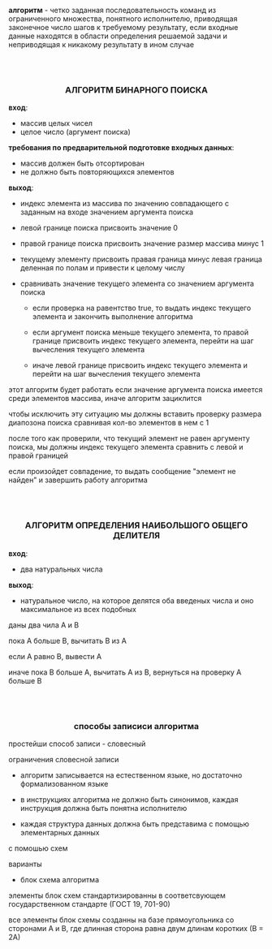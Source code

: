 **алгоритм** - четко заданная последовательность команд из ограниченного множества, понятного исполнителю, приводящая законечное число шагов к требуемому результату, если входные данные находятся в области определения решаемой задачи и неприводящая к никакому результату в ином случае 

<br><br>
<h3 align="center"><b>АЛГОРИТМ БИНАРНОГО ПОИСКА</b></h3>

**вход**: 
- массив целых чисел
- целое число (аргумент поиска)

**требования по предварительной подготовке входных данных**:
- массив должен быть отсортирован
- не должно быть повторяющихся элементов

**выход**:
- индекс элемента из массива по значению совпадающего с заданным на входе значением аргумента поиска  

- левой границе поиска присвоить значение 0
- правой границе поиска присвоить значение размер массива минус 1 
- текущему элементу присвоить правая граница минус левая граница деленная по полам и привести к целому числу
- сравнивать значение текущего элемента со значением аргумента поиска
    - если проверка на равентство true, то выдать индекс текущего элемента и закончить выполнение алгоритма
    
    - если аргумент поиска меньше текущего элемента, то правой границе присвоить  индекс текущего элемента, перейти на шаг вычесления текущего элемента

    - иначе левой границе присвоить индекс текущего элемента и перейти на шаг вычесления текущего элемента

этот алгоритм будет работать если значение аргумента поиска имеется среди элементов массива, иначе алгоритм зациклится

чтобы исключить эту ситуацию мы должны вставить проверку размера диапозона поиска сравнивая кол-во элементов в нем с 1

после того как проверили, что текущий элемент не равен аргументу поиска, мы должны индекс текущего элемента сравнить с левой и правой границей

если произойдет совпадение, то выдать сообщение "элемент не найден" и завершить работу алгоритма 


<br><br>
<h3 align="center"><b>АЛГОРИТМ ОПРЕДЕЛЕНИЯ НАИБОЛЬШОГО ОБЩЕГО ДЕЛИТЕЛЯ</b></h3>

**вход**:
- два натуральных числа 

**выход**:
- натуральное число, на которое делятся оба введеных числа и оно максимальное из всех подобных 

даны два чила A и B

пока A больше B, вычитать В из A

если А равно В, вывести А

иначе пока В больше А, вычитать А из В, вернуться на проверку А больше В

<br><br>
<h3 align="center"><b>способы записиси алгоритма</b></h3>

простейши способ записи - словесный

ограничения словесной записи
- алгоритм записывается на естественном языке, но достаточно формализованном языке

- в инструкциях алгоритма не должно быть синонимов, каждая инструкция должна быть понятна исполнителю

- каждая структура данных должна быть представима с помощью элементарных данных 



с помошью схем

варианты
- блок схема алгоритма

элементы блок схем стандартизированны в соответсвующем государственном стандарте (ГОСТ 19, 701-90)

все элементы блок схемы созданны на базе прямоугольника со сторонами А и В, где длинная сторона равна двум длинам коротких (В = 2А)

